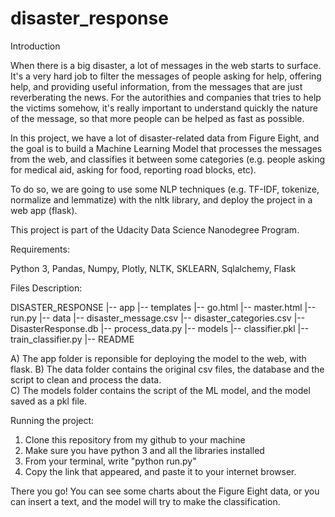 # disaster_response

Introduction

When there is a big disaster, a lot of messages in the web starts to surface. It's a very hard job to filter the messages of people asking for help, offering help, and providing useful information, from the messages that are just reverberating the news. For the autorithies and companies that tries to help the victims somehow, it's really important to understand quickly the nature of the message, so that more people can be helped as fast as possible.

In this project, we have a lot of disaster-related data from Figure Eight, and the goal is to build a Machine Learning Model that processes the messages from the web, and classifies it between some categories (e.g. people asking for medical aid, asking for food, reporting road blocks, etc).

To do so, we are going to use some NLP techniques (e.g. TF-IDF, tokenize, normalize and lemmatize) with the nltk library, and deploy the project in a web app (flask).

This project is part of the Udacity Data Science Nanodegree Program.


Requirements:

Python 3, Pandas, Numpy, Plotly, NLTK, SKLEARN, Sqlalchemy, Flask

Files Description:

DISASTER_RESPONSE
  |-- app
        |-- templates
                |-- go.html
                |-- master.html
        |-- run.py
  |-- data
        |-- disaster_message.csv
        |-- disaster_categories.csv
        |-- DisasterResponse.db
        |-- process_data.py
  |-- models
        |-- classifier.pkl
        |-- train_classifier.py
  |-- README

A) The app folder is reponsible for deploying the model to the web, with flask.
B) The data folder contains the original csv files, the database and the script to clean and process the data.  
C) The models folder contains the script of the ML model, and the model saved as a pkl file.

Running the project:

1) Clone this repository from my github to your machine
2) Make sure you have python 3 and all the libraries installed
3) From your terminal, write "python run.py"
4) Copy the link that appeared, and paste it to your internet browser.

There you go! You can see some charts about the Figure Eight data, or you can insert a text, and the model will try to make the classification. 
